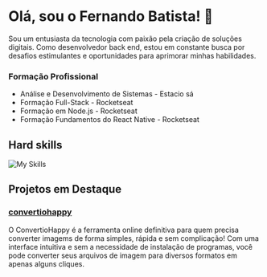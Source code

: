# Olá, sou o Fernando Batista! 👋
Sou um entusiasta da tecnologia com paixão pela criação de soluções digitais. Como desenvolvedor back end, estou em constante busca por desafios estimulantes e oportunidades para aprimorar minhas habilidades.


### Formação Profissional
- Análise e Desenvolvimento de Sistemas - Estacio sá
- Formação Full-Stack - Rocketseat
- Formação em Node.js - Rocketseat
- Formação Fundamentos do React Native - Rocketseat

## Hard skills
![My Skills](https://skillicons.dev/icons?i=html,css,js,ts,react,figma,nodejs,express,mongodb,git)

## Projetos em Destaque
### <a href='https://convertiohappy.com' target=_blank> convertiohappy </a> 

O ConvertioHappy é a ferramenta online definitiva para quem precisa converter imagems de forma simples, rápida e sem complicação! Com uma interface intuitiva e sem a necessidade de instalação de programas, você pode converter seus arquivos de imagem para diversos formatos em apenas alguns cliques.


  
